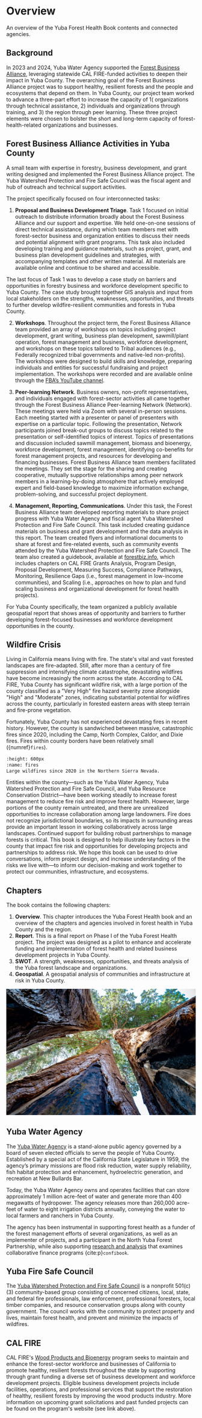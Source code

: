 # Overview
An overview of the Yuba Forest Health Book contents and connected agencies.

## Background
In 2023 and 2024, Yuba Water Agency supported the [Forest Business Alliance](https://www.forestbusinessalliance.org), leveraging statewide CAL FIRE-funded activities to deepen their impact in Yuba County. The overarching goal of the Forest Business Alliance project was to support healthy, resilient forests and the people and ecosystems that depend on them. In Yuba County, our project team worked to advance a three-part effort to increase the capacity of 1( organizations through technical assistance, 2) individuals and organizations through training, and 3) the region through peer learning. These three project elements were chosen to bolster the short and long-term capacity of forest-health-related organizations and businesses.

## Forest Business Alliance Activities in Yuba County 
A small team with expertise in forestry, business development, and grant writing designed and implemented the Forest Business Alliance project. The Yuba Watershed Protection and Fire Safe Council was the fiscal agent and hub of outreach and technical support activities. 

The project specifically focused on four interconnected tasks: 

1. **Proposal and Business Development Triage**. Task 1 focused on initial outreach to distribute information broadly about the Forest Business Alliance and our support and expertise. We held one-on-one sessions of direct technical assistance, during which team members met with forest-sector business and organization entities to discuss their needs and potential alignment with grant programs. This task also included developing training and guidance materials, such as project, grant, and business plan development guidelines and strategies, with accompanying templates and other written material. All materials are available online and continue to be shared and accessible.   

The last focus of Task 1 was to develop a case study on barriers and opportunities in forestry business and workforce development specific to Yuba County. The case study brought together GIS analysis and input from local stakeholders on the strengths, weaknesses, opportunities, and threats to further develop wildfire-resilient communities and forests in Yuba County.

2. **Workshops**. Throughout the project term, the Forest Business Alliance team provided an array of workshops on topics including project development, grant writing, business plan development, sawmill/plant operation, forest management and business, workforce development, and workshops on these topics tailored to Tribal audiences (e.g., Federally recognized tribal governments and native-led non-profits). The workshops were designed to build skills and knowledge, preparing individuals and entities for successful fundraising and project implementation. The workshops were recorded and are available online through the [FBA’s YouTube channel](https://www.youtube.com/@ForestBusiness_Alliance).

3. **Peer-learning Network**. Business owners, non-profit representatives, and individuals engaged with forest-sector activities all came together through the Forest Business Alliance Peer-learning Network (Network). These meetings were held via Zoom with several in-person sessions. Each meeting started with a presenter or panel of presenters with expertise on a particular topic. Following the presentation, Network participants joined break-out groups to discuss topics related to the presentation or self-identified topics of interest. Topics of presentations and discussion included sawmill management, biomass and bioenergy, workforce development, forest management, identifying co-benefits for forest management projects, and resources for developing and financing businesses. Forest Business Alliance team members facilitated the meetings. They set the stage for the sharing and creating cooperative, mutually supportive relationships among peer network members in a learning-by-doing atmosphere that actively employed expert and field-based knowledge to maximize information exchange, problem-solving, and successful project deployment. 

4. **Management, Reporting, Communications**. Under this task, the Forest Business Alliance team developed reporting materials to share project progress with Yuba Water Agency and fiscal agent Yuba Watershed Protection and Fire Safe Council. This task included creating guidance materials on business and grant development and the data analysis in this report. The team created flyers and informational documents to share at forest and fire-related events, such as community events attended by the Yuba Watershed Protection and Fire Safe Council. The team also created a guidebook, available at [forestbiz.info](https://forestbiz.info/intro.html), which includes chapters on CAL FIRE Grants Analysis, Program Design, Proposal Development, Measuring Success, Compliance Pathways, Monitoring, Resilience Gaps (i.e., forest management in low-income communities), and Scaling (i.e., approaches on how to plan and fund scaling business and organizational development for forest health projects).

For Yuba County specifically, the team organized a publicly available geospatial report that shows areas of opportunity and barriers to further developing forest-focused businesses and workforce development opportunities in the county.

## Wildfire Crisis
Living in California means living with fire. The state's vital and vast forested landscapes are fire-adapted. Still, after more than a century of fire suppression and intensifying climate catastrophe, devastating wildfires have become increasingly the norm across the state. According to CAL FIRE, Yuba County has significant wildfire risk, with a large portion of the county classified as a "Very High" fire hazard severity zone alongside "High" and "Moderate" zones, indicating substantial potential for wildfires across the county, particularly in forested eastern areas with steep terrain and fire-prone vegetation.

Fortunately, Yuba County has not experienced devastating fires in recent history. However, the county is sandwiched between massive, catastrophic fires since 2020, including the Camp, North Complex, Caldor, and Dixie fires. Fires within county borders have been relatively small ({numref}`fires`). 

```{figure} /figures/fires.png
:height: 600px
:name: fires
Large wildfires since 2020 in the Northern Sierra Nevada.
```
Entities within the county—such as the Yuba Water Agency, Yuba Watershed Protection and Fire Safe Council, and Yuba Resource Conservation District—have been working steadily to increase forest management to reduce fire risk and improve forest health. However, large portions of the county remain untreated, and there are unrealized opportunities to increase collaboration among large landowners. Fire does not recognize jurisdictional boundaries, so its impacts in surrounding areas provide an important lesson in working collaboratively across large landscapes. Continued support for building robust partnerships to manage forests is critical.
This book is designed to help illustrate key factors in the county that impact fire risk and opportunities for developing projects and partnerships to address risk. We hope this book can be used to drive conversations, inform project design, and increase understanding of the risks we live with—to inform our decision-making and work together to protect our communities, infrastructure, and ecosystems.

## Chapters
The book contains the following chapters:

1. **Overview**. This chapter introduces the Yuba Forest Health book and an overview of the chapters and agencies involved in forest health in Yuba County and the region.
2. **Report**. This is a final report on Phase I of the Yuba Forest Health project. The project was designed as a pilot to enhance and accelerate funding and implementation of forest health and related business development projects in Yuba County.
3. **SWOT**. A strength, weaknesses, opportunities, and threats analysis of the Yuba forest landscape and organizations.
4. **Geospatial**. A geospatial analysis of communities and infrastructure at risk in Yuba County.

![forest_canopy](forest_canopy.jpg)

## Yuba Water Agency
The [Yuba Water Agency](https://www.yubawater.org) is a stand-alone public agency governed by a board of seven elected officials to serve the people of Yuba County. Established by a special act of the California State Legislature in 1959, the agency’s primary missions are flood risk reduction, water supply reliability, fish habitat protection and enhancement, hydroelectric generation, and recreation at New Bullards Bar.

Today, the Yuba Water Agency owns and operates facilities that can store approximately 1 million acre-feet of water and generate more than 400 megawatts of hydropower. The agency releases more than 260,000 acre-feet of water to eight irrigation districts annually, conveying the water to local farmers and ranchers in Yuba County.

The agency has been instrumental in supporting forest health as a funder of the forest management efforts of several organizations, as well as an implementer of projects, and a participant in the North Yuba Forest Partnership, while also supporting [research and analysis](https://srfadacip.com/docs) that examines collaborative finance programs {cite:p}`confibook`.

## Yuba Fire Safe Council
The [Yuba Watershed Protection and Fire Safe Council](https://yubafiresafe.org/) is a nonprofit 501(c)(3) community-based group consisting of concerned citizens, local, state, and federal fire professionals, law enforcement, professional foresters, local timber companies, and resource conservation groups along with county government. The council works with the community to protect property and lives, maintain forest health, and prevent and minimize the impacts of wildfires.

## CAL FIRE
CAL FIRE's [Wood Products and Bioenergy](https://shorturl.at/ZxI2n) program seeks to maintain and enhance the forest-sector workforce and businesses of California to promote healthy, resilient forests throughout the state by supporting through grant funding a diverse set of business development and workforce development projects. Eligible business development projects include facilities, operations, and professional services that support the restoration of healthy, resilient forests by improving the wood products industry. More information on upcoming grant solicitations and past funded projects can be found on the program's website (see link above).